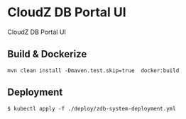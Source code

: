# CloudZ DB Portal UI
CloudZ DB Portal UI

## Build & Dockerize
```
mvn clean install -Dmaven.test.skip=true  docker:build

```



## Deployment
```
$ kubectl apply -f ./deploy/zdb-system-deployment.yml
```